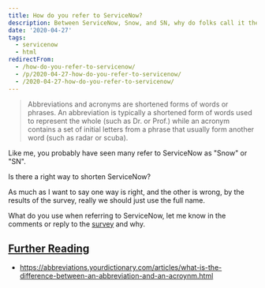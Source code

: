 ```yaml
---
title: How do you refer to ServiceNow?
description: Between ServiceNow, Snow, and SN, why do folks call it these different things?
date: '2020-04-27'
tags:
  - servicenow
  - html
redirectFrom:
  - /how-do-you-refer-to-servicenow/
  - /p/2020-04-27-how-do-you-refer-to-servicenow/ 
  - /2020-04-27-how-do-you-refer-to-servicenow/
---
```


<!--StartFragment-->

> Abbreviations and acronyms are shortened forms of words or phrases. An abbreviation is typically a shortened form of words used to represent the whole (such as Dr. or Prof.) while an acronym contains a set of initial letters from a phrase that usually form another word (such as radar or scuba).

Like me, you probably have seen many refer to ServiceNow as "Snow" or "SN".

Is there a right way to shorten ServiceNow?

As much as I want to say one way is right, and the other is wrong, by the results of the survey, really we should just use the full name.

What do you use when referring to ServiceNow, let me know in the comments or reply to the [survey](https://twitter.com/jacebenson/status/1254853140551069702) and why.

## [Further Reading](https://jace.pro/post/2020-04-27-why-do-some-call-servicenow-snow-and-sn/#further-reading)

* <https://abbreviations.yourdictionary.com/articles/what-is-the-difference-between-an-abbreviation-and-an-acroynm.html>

<!--EndFragment-->